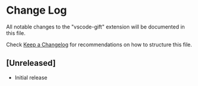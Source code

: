 # Change Log

All notable changes to the "vscode-gift" extension will be documented in this file.

Check [Keep a Changelog](http://keepachangelog.com/) for recommendations on how to structure this file.

## [Unreleased]

- Initial release